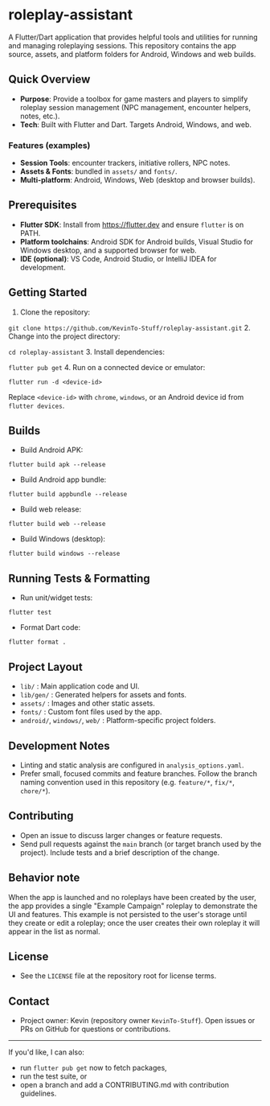 # roleplay-assistant

A Flutter/Dart application that provides helpful tools and utilities for running
and managing roleplaying sessions. This repository contains the app source, assets,
and platform folders for Android, Windows and web builds.

## Quick Overview

- **Purpose**: Provide a toolbox for game masters and players to simplify roleplay
 session management (NPC management, encounter helpers, notes, etc.).
- **Tech**: Built with Flutter and Dart. Targets Android, Windows, and web.

### Features (examples)

- **Session Tools**: encounter trackers, initiative rollers, NPC notes.
- **Assets & Fonts**: bundled in `assets/` and `fonts/`.
- **Multi-platform**: Android, Windows, Web (desktop and browser builds).

## Prerequisites

- **Flutter SDK**: Install from <https://flutter.dev> and ensure `flutter` is on PATH.
- **Platform toolchains**: Android SDK for Android builds, Visual Studio for
 Windows desktop, and a supported browser for web.
- **IDE (optional)**: VS Code, Android Studio, or IntelliJ IDEA for development.

## Getting Started

1. Clone the repository:

  `git clone https://github.com/KevinTo-Stuff/roleplay-assistant.git`
2. Change into the project directory:

  `cd roleplay-assistant`
3. Install dependencies:

  `flutter pub get`
4. Run on a connected device or emulator:

  `flutter run -d <device-id>`

  Replace `<device-id>` with `chrome`, `windows`, or an Android device id from
  `flutter devices`.

## Builds

- Build Android APK:

 `flutter build apk --release`

- Build Android app bundle:

 `flutter build appbundle --release`

- Build web release:

 `flutter build web --release`

- Build Windows (desktop):

 `flutter build windows --release`

## Running Tests & Formatting

- Run unit/widget tests:

 `flutter test`

- Format Dart code:

 `flutter format .`

## Project Layout

- `lib/` : Main application code and UI.
- `lib/gen/` : Generated helpers for assets and fonts.
- `assets/` : Images and other static assets.
- `fonts/` : Custom font files used by the app.
- `android/`, `windows/`, `web/` : Platform-specific project folders.

## Development Notes

- Linting and static analysis are configured in `analysis_options.yaml`.
- Prefer small, focused commits and feature branches. Follow the branch naming
 convention used in this repository (e.g. `feature/*`, `fix/*`, `chore/*`).

## Contributing

- Open an issue to discuss larger changes or feature requests.
- Send pull requests against the `main` branch (or target branch used by the
 project). Include tests and a brief description of the change.

## Behavior note

When the app is launched and no roleplays have been created by the user, the
app provides a single "Example Campaign" roleplay to demonstrate the UI and
features. This example is not persisted to the user's storage until they
create or edit a roleplay; once the user creates their own roleplay it will
appear in the list as normal.

## License

- See the `LICENSE` file at the repository root for license terms.

## Contact

- Project owner: Kevin (repository owner `KevinTo-Stuff`). Open issues or PRs on
 GitHub for questions or contributions.

---

If you'd like, I can also:

- run `flutter pub get` now to fetch packages,
- run the test suite, or
- open a branch and add a CONTRIBUTING.md with contribution guidelines.

